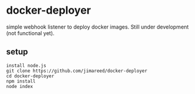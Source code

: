 # docker-deployer

simple webhook listener to deploy docker images.  Still under development (not functional yet).

## setup

```
install node.js
git clone https://github.com/jimareed/docker-deployer
cd docker-deployer
npm install
node index
```